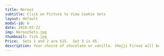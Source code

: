 ```yaml
---
title: Norooz
subtitle: Click on Picture to View Cookie Sets
layout: default
modal-id: 6
date: 2018-03-22
img: NoroozSets.jpg
thumbnail: fish.jpg
Price:  Sets 1 and 2 are $15.  Set 3 is 45.
description: Your choice of chocolate or vanilla. (Hajji Firooz will be chocolate unless you specify vanilla.) Your order must be at least $25 to qualify for free delivery. 
---
```

